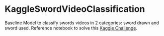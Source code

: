 # KaggleSwordVideoClassification
Baseline Model to classify swords videos in 2 categories: sword drawn and sword used. Reference notebook to solve this [Kaggle Challenge](https://www.kaggle.com/competitions/sword-video-classification).
